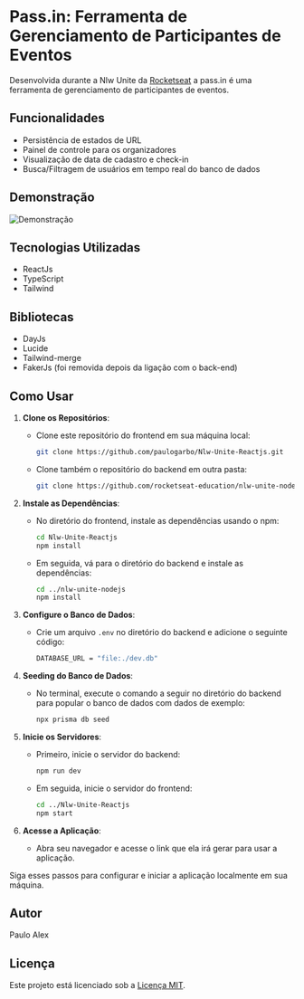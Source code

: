 # Pass.in: Ferramenta de Gerenciamento de Participantes de Eventos
Desenvolvida durante a Nlw Unite da <a href="https://www.rocketseat.com.br/" target="_blank">Rocketseat</a> a pass.in é uma ferramenta de gerenciamento de participantes de eventos.

## Funcionalidades
- Persistência de estados de URL
- Painel de controle para os organizadores
- Visualização de data de cadastro e check-in 
- Busca/Filtragem de usuários em tempo real do banco de dados

## Demonstração
![Demonstração](./Preview/Pass-in.gif)

## Tecnologias Utilizadas
- ReactJs
- TypeScript
- Tailwind

## Bibliotecas
- DayJs
- Lucide
- Tailwind-merge
- FakerJs (foi removida depois da ligação com o back-end)

## Como Usar

1. **Clone os Repositórios**:
   - Clone este repositório do frontend em sua máquina local:
     ```bash
     git clone https://github.com/paulogarbo/Nlw-Unite-Reactjs.git
     ```
   - Clone também o repositório do backend em outra pasta:
     ```bash
     git clone https://github.com/rocketseat-education/nlw-unite-nodejs.git
     ```

2. **Instale as Dependências**:
   - No diretório do frontend, instale as dependências usando o npm:
     ```bash
     cd Nlw-Unite-Reactjs
     npm install
     ```
   - Em seguida, vá para o diretório do backend e instale as dependências:
     ```bash
     cd ../nlw-unite-nodejs
     npm install
     ```

3. **Configure o Banco de Dados**:
   - Crie um arquivo `.env` no diretório do backend e adicione o seguinte código:
     ```bash
     DATABASE_URL = "file:./dev.db"
     ```

4. **Seeding do Banco de Dados**:
   - No terminal, execute o comando a seguir no diretório do backend para popular o banco de dados com dados de exemplo:
     ```bash
     npx prisma db seed
     ```

5. **Inicie os Servidores**:
   - Primeiro, inicie o servidor do backend:
     ```bash
     npm run dev
     ```
   - Em seguida, inicie o servidor do frontend:
     ```bash
     cd ../Nlw-Unite-Reactjs
     npm start
     ```

6. **Acesse a Aplicação**:
   - Abra seu navegador e acesse o link que ela irá gerar para usar a aplicação.

Siga esses passos para configurar e iniciar a aplicação localmente em sua máquina.

## Autor

Paulo Alex 

## Licença

Este projeto está licenciado sob a [Licença MIT](LICENSE).

